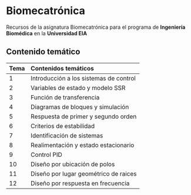 # Biomecatrónica

Recursos de la asignatura Biomecatrónica para el programa de **Ingeniería Biomédica** en la **Universidad EIA**

## Contenido temático
 
| Tema  | Contenidos temáticos  |
| :--- | :--- |
| 1 | Introducción a los sistemas de control  |
| 2 | Variables de estado y modelo SSR |
| 3 | Función de transferencia |
| 4 | Diagramas de bloques y simulación|
| 5 | Respuesta de primer y segundo orden  |
| 6 | Criterios de estabilidad |
| 7 | Identificación de sistemas |
| 8 | Realimentación y estado estacionario |
| 9 | Control PID |
| 10 |Diseño por ubicación de polos |
| 11 |Diseño por lugar geométrico de raices |
| 12 |Diseño por respuesta en frecuencia |
